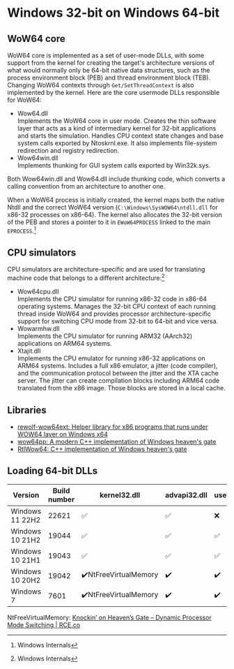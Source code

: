 # Windows 32-bit on Windows 64-bit
## WoW64 core
WoW64 core is implemented as a set of user-mode DLLs, with some support from the kernel for creating the target's architecture versions of what would normally only be 64-bit native data structures, such as the process environment block (PEB) and thread environment block (TEB). Changing WoW64 contexts through `Get/SetThreadContext` is also implemented by the kernel. Here are the core usermode DLLs responsible for WoW64:
- Wow64.dll  
  Implements the WoW64 core in user mode. Creates the thin software layer that acts as a kind of intermediary kernel for 32-bit applications and starts the simulation. Handles CPU context state changes and base system calls exported by Ntoskrnl.exe. It also implements file-system redirection and registry redirection.
- Wow64win.dll  
  Implements thunking for GUI system calls exported by Win32k.sys.
  
Both Wow64win.dll and Wow64.dll include thunking code, which converts a calling convention from an architecture to another one.

When a WoW64 process is initially created, the kernel maps both the native Ntdll and the correct WoW64 version (`C:\Windows\SysWOW64\ntdll.dll` for x86-32 processes on x86-64). The kernel also allocates the 32-bit version of the PEB and stores a pointer to it in `EWoW64PROCESS` linked to the main `EPROCESS`.[^winter]

## CPU simulators
CPU simulators are architecture-specific and are used for translating machine code that belongs to a different architecture:[^winter]
- Wow64cpu.dll  
  Implements the CPU simulator for running x86-32 code in x86-64 operating systems. Manages the 32-bit CPU context of each running thread inside WoW64 and provides processor architecture-specific support for switching CPU mode from 32-bit to 64-bit and vice versa.
- Wowarmhw.dll  
  Implements the CPU simulator for running ARM32 (AArch32) applications on ARM64 systems.
- Xtajit.dll  
  Implements the CPU emulator for running x86-32 applications on ARM64 systems. Includes a full x86 emulator, a jitter (code compiler), and the communication protocol between the jitter and the XTA cache server. The jitter can create compilation blocks including ARM64 code translated from the x86 image. Those blocks are stored in a local cache.

## Libraries
- [rewolf-wow64ext: Helper library for x86 programs that runs under WOW64 layer on Windows x64](https://github.com/rwfpl/rewolf-wow64ext)
- [wow64pp: A modern C++ implementation of Windows heaven's gate](https://github.com/JustasMasiulis/wow64pp)
- [RtlWow64: C++ implementation of Windows heaven's gate](https://github.com/bb107/RtlWow64)

## Loading 64-bit DLLs
Version | Build number | kernel32.dll | advapi32.dll | user32.dll | gdi32.dll | shlwapi.dll
--- | --- | --- | --- | --- | --- | ---
Windows 11 22H2 | 22621 | ✅ | ✅ | ❌ | ❌ | ✅
Windows 10 21H2 | 19044 | ✅ | ✅ | ✅ | ✅ | ✅
Windows 10 21H1 | 19043 | ✅ | ✅ | ✅ | ✅ | ✅
Windows 10 20H2 | 19042 | ✔️NtFreeVirtualMemory | ✔️ | ✔️ | ✔️ | ✔️
Windows 7 | 7601 | ✔️NtFreeVirtualMemory | ✔️ | ✔️ | ✔️ | ✔️

NtFreeVirtualMemory: [Knockin’ on Heaven’s Gate – Dynamic Processor Mode Switching | RCE.co](http://rce.co/knockin-on-heavens-gate-dynamic-processor-mode-switching/#Issue_3_Loading_Kernel32dll_8211_Understanding_The_Constraints_and_Protections)

[^winter]: Windows Internals